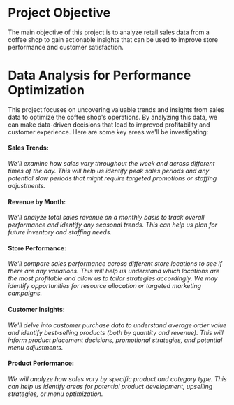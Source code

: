 # Project Objective
The main objective of this project is to analyze retail sales data from a coffee shop to gain actionable insights that can be used to improve store performance and customer satisfaction.

# Data Analysis for Performance Optimization
This project focuses on uncovering valuable trends and insights from sales data to optimize the coffee shop's operations. By analyzing this data, we can make data-driven decisions that lead to improved profitability and customer experience. Here are some key areas we'll be investigating:

#### Sales Trends:
*We'll examine how sales vary throughout the week and across different times of the day. This will help us identify peak sales periods and any potential slow periods that might require targeted promotions or staffing adjustments.*
#### Revenue by Month:
*We'll analyze total sales revenue on a monthly basis to track overall performance and identify any seasonal trends. This can help us plan for future inventory and staffing needs.*
#### Store Performance: 
*We'll compare sales performance across different store locations to see if there are any variations. This will help us understand which locations are the most profitable and allow us to tailor strategies accordingly. We may identify opportunities for resource allocation or targeted marketing campaigns.*
#### Customer Insights: 
*We'll delve into customer purchase data to understand average order value and identify best-selling products (both by quantity and revenue). This will inform product placement decisions, promotional strategies, and potential menu adjustments.*
#### Product Performance: 
*We will analyze how sales vary by specific product and category type. This can help us identify areas for potential product development, upselling strategies, or menu optimization.*
